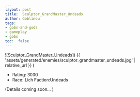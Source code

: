 ```yaml
---
layout: post
title:  Sculptor_GrandMaster_Undeads
author: Goblinou
tags:
- gobs-and-gods
- gameplay
- gobs
toc:  false
---
```


![Sculptor_GrandMaster_Undeads]( {{ 'assets/generated/enemies/sculptor_grandmaster_undeads.jpg' | relative_url }} )
- Rating: 3000
- Race: Lich  Faction:Undeads

(Details coming soon... )